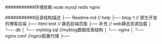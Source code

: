 ###########环境依赖
node 
mysql
redIs 
nginx

###########目录结构描述
├── Readme.md                   // help
├── blog-1                      // 原生开发的博客后端
├── html-test                   // 静态前端页面
├── 补充                      // web静态资源加载
│   └── db
│       └── myblog.sql        //myblog数据库表结构
│   └── nginx
│       └── nginx.conf        //nginx配置代理
├── 